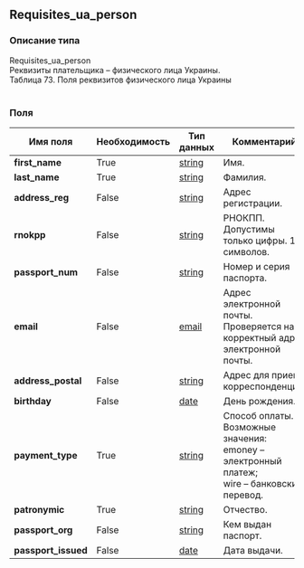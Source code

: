 
## Requisites_ua_person

### Описание типа
Requisites_ua_person<br/>Реквизиты плательщика – физического лица Украины.<br/>Таблица 73. Поля реквизитов физического лица Украины<br/><br/>
### Поля

| Имя поля | Необходимость | Тип данных | Комментарий |
|---|---|---|---|
|**first_name**|True|[string](/docs/types/string.md)|Имя.<br/>|
|**last_name**|True|[string](/docs/types/string.md)|Фамилия.<br/>|
|**address_reg**|False|[string](/docs/types/string.md)|Адрес регистрации.<br/>|
|**rnokpp**|False|[string](/docs/types/string.md)|РНОКПП.<br/>Допустимы только цифры. 10 символов.<br/>|
|**passport_num**|False|[string](/docs/types/string.md)|Номер и серия паспорта.<br/>|
|**email**|False|[email](/docs/types/email.md)|Адрес электронной почты.<br/>Проверяется на корректный адрес электронной почты.<br/>|
|**address_postal**|False|[string](/docs/types/string.md)|Адрес для приема корреспонденции.<br/>|
|**birthday**|False|[date](/docs/types/date.md)|День рождения.<br/>|
|**payment_type**|True|[string](/docs/types/string.md)|Способ оплаты.<br/>Возможные значения:<br/>emoney – электронный платеж;<br/>wire – банковский перевод.<br/>|
|**patronymic**|True|[string](/docs/types/string.md)|Отчество.<br/>|
|**passport_org**|False|[string](/docs/types/string.md)|Кем выдан паспорт.<br/>|
|**passport_issued**|False|[date](/docs/types/date.md)|Дата выдачи.<br/>|
